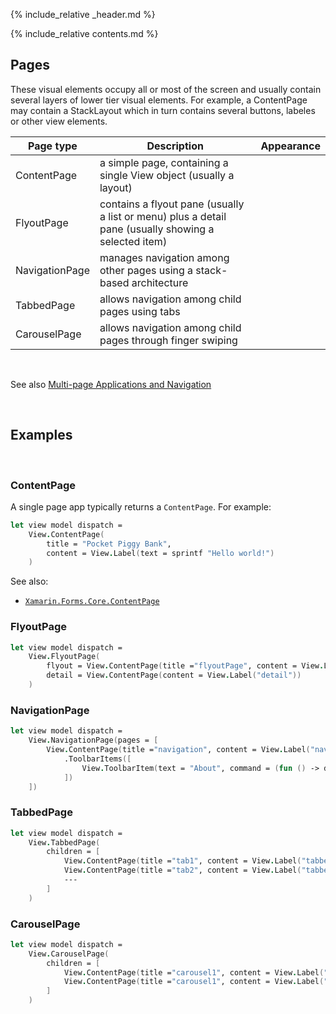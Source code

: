 {% include_relative _header.md %}

{% include_relative contents.md %}

Pages 
------
 These visual elements occupy all or most of the screen and usually contain several layers of lower tier visual elements. 
 For example, a ContentPage may contain a StackLayout which in turn contains several buttons, labeles or other view elements. 

| Page type          | Description                                                                                          | Appearance |
|----------------|------------------------------------------------------------------------------------------------------|------------|
| ContentPage    | a simple page, containing a single View object (usually a layout)                                    |            |
| FlyoutPage     | contains a flyout pane (usually a list or menu) plus a detail pane (usually showing a selected item) |            |
| NavigationPage | manages navigation among other pages using a stack-based architecture                                |            |
| TabbedPage     | allows navigation among child pages using tabs                                                       |            |
| CarouselPage   | allows navigation among child pages through finger swiping                                           |            |


<br /> 

See also [Multi-page Applications and Navigation](pages-navigation.html)

<br /> 

Examples
------
<br />

### ContentPage

A single page app typically returns a `ContentPage`. For example:

```fsharp 
let view model dispatch =
    View.ContentPage(
        title = "Pocket Piggy Bank",
        content = View.Label(text = sprintf "Hello world!")
    )
```

See also:

* [`Xamarin.Forms.Core.ContentPage`](https://docs.microsoft.com/en-us/dotnet/api/Xamarin.Forms.ContentPage)

### FlyoutPage
```fsharp 
let view model dispatch =
    View.FlyoutPage(
        flyout = View.ContentPage(title ="flyoutPage", content = View.Label("flyout")), // 'title' is needed for the flyout page
        detail = View.ContentPage(content = View.Label("detail"))        
    )
```

### NavigationPage
```fsharp 
let view model dispatch =
    View.NavigationPage(pages = [
        View.ContentPage(title ="navigation", content = View.Label("navigation page 1"))
            .ToolbarItems([
                View.ToolbarItem(text = "About", command = (fun () -> dispatch (ShowAbout true))) 
            ])
    ])
```

### TabbedPage
```fsharp 
let view model dispatch =        
    View.TabbedPage(
        children = [
            View.ContentPage(title ="tab1", content = View.Label("tabbed page 1"))                
            View.ContentPage(title ="tab2", content = View.Label("tabbed page 2"))
            ---
        ]
    )
```

### CarouselPage
```fsharp 
let view model dispatch =
    View.CarouselPage(
        children = [
            View.ContentPage(title ="carousel1", content = View.Label("carousel page 1"))                
            View.ContentPage(title ="carousel1", content = View.Label("carousel page 2"))
        ]
    )
```